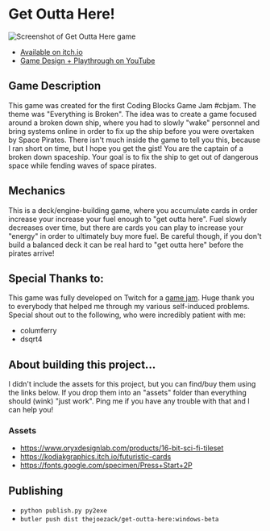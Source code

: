 # Get Outta Here!

![Screenshot of Get Outta Here game](https://raw.githubusercontent.com/codingblocks/gotta-get-out/main/main.png)

- [Available on itch.io](https://thejoezack.itch.io/get-outta-here)
- [Game Design + Playthrough on YouTube](https://www.youtube.com/watch?v=xTM3GeMiz54)

## Game Description


This game was created for the first Coding Blocks Game Jam #cbjam. The theme was "Everything is Broken". The idea was to create a game focused around a broken down ship, where you had to slowly "wake" personnel and bring systems online in order to fix up the ship before you were overtaken by Space Pirates. There isn't much inside the game to tell you this, because I ran short on time, but I hope you get the gist!
You are the captain of a broken down spaceship. Your goal is to fix the ship to get out of dangerous space while fending waves of space pirates. 

## Mechanics
This is a deck/engine-building game, where you accumulate cards in order increase your increase your fuel enough to "get outta here". Fuel slowly decreases over time, but there are cards you can play to increase your "energy" in order to ultimately buy more fuel. Be careful though, if you don't build a balanced deck it can be real hard to "get outta here" before the pirates arrive!


## Special Thanks to:

This game was fully developed on Twitch for a [game jam](https://itch.io/jam/coding-blocks-2021). Huge thank you to everybody that helped me through my various self-induced problems. Special shout out to the following, who were incredibly patient with me:

- columferry
- dsqrt4


## About building this project...

I didn't include the assets for this project, but you can find/buy them using the links below. If you drop them into an "assets" folder than everything should (wink) "just work". Ping me if you have any trouble with that and I can help you!

### Assets
- https://www.oryxdesignlab.com/products/16-bit-sci-fi-tileset
- https://kodiakgraphics.itch.io/futuristic-cards
- https://fonts.google.com/specimen/Press+Start+2P

## Publishing
- `python publish.py py2exe`
- `butler push dist thejoezack/get-outta-here:windows-beta`

